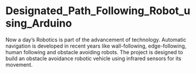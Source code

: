 # Designated_Path_Following_Robot_using_Arduino
Now a day’s Robotics is part of the advancement of technology. Automatic navigation is developed in recent years like wall-following, edge-following, human following and obstacle avoiding robots. The project is designed to build an obstacle avoidance robotic vehicle using infrared sensors for its movement.
